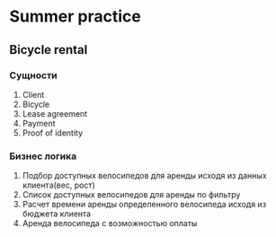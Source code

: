 # Summer practice

## Bicycle rental
### Сущности
1. Client
2. Bicycle
3. Lease agreement
4. Payment
5. Proof of identity
### Бизнес логика
1. Подбор доступных велосипедов для аренды исходя из данных клиента(вес, рост)
2. Список доступных велосипедов для аренды по фильтру
3. Расчет времени аренды определенного велосипеда исходя из бюджета клиента
4. Аренда велосипеда с возможностью оплаты

